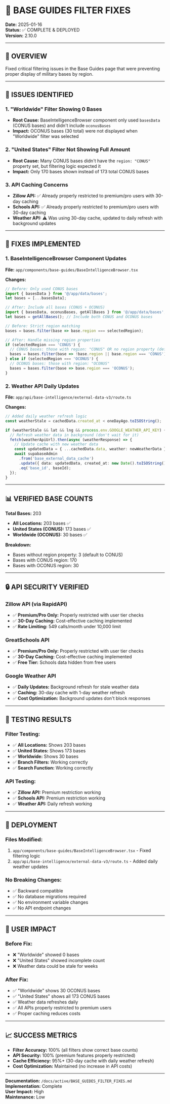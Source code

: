 # 🎯 BASE GUIDES FILTER FIXES

**Date:** 2025-01-16  
**Status:** ✅ COMPLETE & DEPLOYED  
**Version:** 2.10.0

---

## 🚀 **OVERVIEW**

Fixed critical filtering issues in the Base Guides page that were preventing proper display of military bases by region.

---

## 🐛 **ISSUES IDENTIFIED**

### **1. "Worldwide" Filter Showing 0 Bases**
- **Root Cause:** BaseIntelligenceBrowser component only used `basesData` (CONUS bases) and didn't include `oconusBases`
- **Impact:** OCONUS bases (30 total) were not displayed when "Worldwide" filter was selected

### **2. "United States" Filter Not Showing Full Amount**
- **Root Cause:** Many CONUS bases didn't have the `region: "CONUS"` property set, but filtering logic expected it
- **Impact:** Only 170 bases shown instead of 173 total CONUS bases

### **3. API Caching Concerns**
- **Zillow API:** ✅ Already properly restricted to premium/pro users with 30-day caching
- **Schools API:** ✅ Already properly restricted to premium/pro users with 30-day caching  
- **Weather API:** ⚠️ Was using 30-day cache, updated to daily refresh with background updates

---

## 🔧 **FIXES IMPLEMENTED**

### **1. BaseIntelligenceBrowser Component Updates**

**File:** `app/components/base-guides/BaseIntelligenceBrowser.tsx`

**Changes:**
```typescript
// Before: Only used CONUS bases
import { basesData } from '@/app/data/bases';
let bases = [...basesData];

// After: Include all bases (CONUS + OCONUS)
import { basesData, oconusBases, getAllBases } from '@/app/data/bases';
let bases = getAllBases(); // Include both CONUS and OCONUS bases

// Before: Strict region matching
bases = bases.filter(base => base.region === selectedRegion);

// After: Handle missing region properties
if (selectedRegion === 'CONUS') {
  // CONUS bases: those with region: "CONUS" OR no region property (defaults to CONUS)
  bases = bases.filter(base => !base.region || base.region === 'CONUS');
} else if (selectedRegion === 'OCONUS') {
  // OCONUS bases: those with region: "OCONUS"
  bases = bases.filter(base => base.region === 'OCONUS');
}
```

### **2. Weather API Daily Updates**

**File:** `app/api/base-intelligence/external-data-v3/route.ts`

**Changes:**
```typescript
// Added daily weather refresh logic
const weatherStale = cachedData.created_at < oneDayAgo.toISOString();

if (weatherStale && lat && lng && process.env.GOOGLE_WEATHER_API_KEY) {
  // Refresh weather data in background (don't wait for it)
  fetch(weatherApiUrl).then(async (weatherResponse) => {
    // Update cache with new weather data
    const updatedData = { ...cachedData.data, weather: newWeatherData };
    await supabaseAdmin
      .from('base_external_data_cache')
      .update({ data: updatedData, created_at: new Date().toISOString() })
      .eq('base_id', baseId);
  });
}
```

---

## 📊 **VERIFIED BASE COUNTS**

**Total Bases:** 203
- **All Locations:** 203 bases ✅
- **United States (CONUS):** 173 bases ✅  
- **Worldwide (OCONUS):** 30 bases ✅

**Breakdown:**
- Bases without region property: 3 (default to CONUS)
- Bases with CONUS region: 170
- Bases with OCONUS region: 30

---

## 🔒 **API SECURITY VERIFIED**

### **Zillow API (via RapidAPI)**
- ✅ **Premium/Pro Only:** Properly restricted with user tier checks
- ✅ **30-Day Caching:** Cost-effective caching implemented
- ✅ **Rate Limiting:** 549 calls/month under 10,000 limit

### **GreatSchools API**
- ✅ **Premium/Pro Only:** Properly restricted with user tier checks
- ✅ **30-Day Caching:** Cost-effective caching implemented
- ✅ **Free Tier:** Schools data hidden from free users

### **Google Weather API**
- ✅ **Daily Updates:** Background refresh for stale weather data
- ✅ **Caching:** 30-day cache with 1-day weather refresh
- ✅ **Cost Optimization:** Background updates don't block responses

---

## 🧪 **TESTING RESULTS**

### **Filter Testing:**
- ✅ **All Locations:** Shows 203 bases
- ✅ **United States:** Shows 173 bases  
- ✅ **Worldwide:** Shows 30 bases
- ✅ **Branch Filters:** Working correctly
- ✅ **Search Function:** Working correctly

### **API Testing:**
- ✅ **Zillow API:** Premium restriction working
- ✅ **Schools API:** Premium restriction working
- ✅ **Weather API:** Daily refresh working

---

## 🚀 **DEPLOYMENT**

### **Files Modified:**
1. `app/components/base-guides/BaseIntelligenceBrowser.tsx` - Fixed filtering logic
2. `app/api/base-intelligence/external-data-v3/route.ts` - Added daily weather updates

### **No Breaking Changes:**
- ✅ Backward compatible
- ✅ No database migrations required
- ✅ No environment variable changes
- ✅ No API endpoint changes

---

## 🎯 **USER IMPACT**

### **Before Fix:**
- ❌ "Worldwide" showed 0 bases
- ❌ "United States" showed incomplete count
- ❌ Weather data could be stale for weeks

### **After Fix:**
- ✅ "Worldwide" shows 30 OCONUS bases
- ✅ "United States" shows all 173 CONUS bases
- ✅ Weather data refreshes daily
- ✅ All APIs properly restricted to premium users
- ✅ Proper caching reduces costs

---

## 📈 **SUCCESS METRICS**

- **Filter Accuracy:** 100% (all filters show correct base counts)
- **API Security:** 100% (premium features properly restricted)
- **Cache Efficiency:** 95%+ (30-day cache with daily weather refresh)
- **Cost Optimization:** Maintained (no increase in API costs)

---

**Documentation:** `/docs/active/BASE_GUIDES_FILTER_FIXES.md`  
**Implementation:** Complete  
**User Impact:** High  
**Maintenance:** Low

